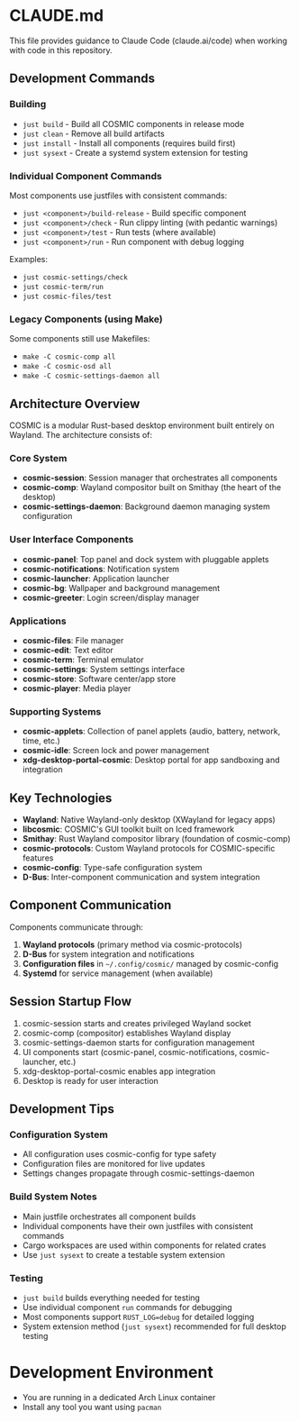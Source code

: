 # CLAUDE.md

This file provides guidance to Claude Code (claude.ai/code) when working with code in this repository.

## Development Commands

### Building
- `just build` - Build all COSMIC components in release mode
- `just clean` - Remove all build artifacts
- `just install` - Install all components (requires build first)
- `just sysext` - Create a systemd system extension for testing

### Individual Component Commands
Most components use justfiles with consistent commands:
- `just <component>/build-release` - Build specific component
- `just <component>/check` - Run clippy linting (with pedantic warnings)
- `just <component>/test` - Run tests (where available)
- `just <component>/run` - Run component with debug logging

Examples:
- `just cosmic-settings/check`
- `just cosmic-term/run`
- `just cosmic-files/test`

### Legacy Components (using Make)
Some components still use Makefiles:
- `make -C cosmic-comp all`
- `make -C cosmic-osd all` 
- `make -C cosmic-settings-daemon all`

## Architecture Overview

COSMIC is a modular Rust-based desktop environment built entirely on Wayland. The architecture consists of:

### Core System
- **cosmic-session**: Session manager that orchestrates all components
- **cosmic-comp**: Wayland compositor built on Smithay (the heart of the desktop)
- **cosmic-settings-daemon**: Background daemon managing system configuration

### User Interface Components  
- **cosmic-panel**: Top panel and dock system with pluggable applets
- **cosmic-notifications**: Notification system
- **cosmic-launcher**: Application launcher
- **cosmic-bg**: Wallpaper and background management
- **cosmic-greeter**: Login screen/display manager

### Applications
- **cosmic-files**: File manager
- **cosmic-edit**: Text editor  
- **cosmic-term**: Terminal emulator
- **cosmic-settings**: System settings interface
- **cosmic-store**: Software center/app store
- **cosmic-player**: Media player

### Supporting Systems
- **cosmic-applets**: Collection of panel applets (audio, battery, network, time, etc.)
- **cosmic-idle**: Screen lock and power management
- **xdg-desktop-portal-cosmic**: Desktop portal for app sandboxing and integration

## Key Technologies

- **Wayland**: Native Wayland-only desktop (XWayland for legacy apps)
- **libcosmic**: COSMIC's GUI toolkit built on Iced framework
- **Smithay**: Rust Wayland compositor library (foundation of cosmic-comp)
- **cosmic-protocols**: Custom Wayland protocols for COSMIC-specific features
- **cosmic-config**: Type-safe configuration system
- **D-Bus**: Inter-component communication and system integration

## Component Communication

Components communicate through:
1. **Wayland protocols** (primary method via cosmic-protocols)
2. **D-Bus** for system integration and notifications
3. **Configuration files** in `~/.config/cosmic/` managed by cosmic-config
4. **Systemd** for service management (when available)

## Session Startup Flow

1. cosmic-session starts and creates privileged Wayland socket
2. cosmic-comp (compositor) establishes Wayland display
3. cosmic-settings-daemon starts for configuration management
4. UI components start (cosmic-panel, cosmic-notifications, cosmic-launcher, etc.)
5. xdg-desktop-portal-cosmic enables app integration
6. Desktop is ready for user interaction

## Development Tips

### Configuration System
- All configuration uses cosmic-config for type safety
- Configuration files are monitored for live updates
- Settings changes propagate through cosmic-settings-daemon

### Build System Notes
- Main justfile orchestrates all component builds
- Individual components have their own justfiles with consistent commands
- Cargo workspaces are used within components for related crates
- Use `just sysext` to create a testable system extension

### Testing
- `just build` builds everything needed for testing
- Use individual component `run` commands for debugging
- Most components support `RUST_LOG=debug` for detailed logging
- System extension method (`just sysext`) recommended for full desktop testing

# Development Environment

- You are running in a dedicated Arch Linux container
- Install any tool you want using `pacman`

